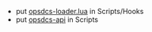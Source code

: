 * put [opsdcs-loader.lua](Scripts/Hooks/opsdcs-loader.lua) in Scripts/Hooks
* put [opsdcs-api](.) in Scripts
